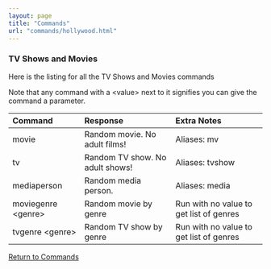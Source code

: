 ```yaml
---
layout: page
title: "Commands"
url: "commands/hollywood.html"
---
```


### TV Shows and Movies

Here is the listing for all the TV Shows and Movies  commands

Note that any command with a \<value\> next to it signifies
you can give the command a parameter.

| Command              | Response                        | Extra Notes                             |
|:---------------------|:--------------------------------|:----------------------------------------|
| movie                | Random movie. No adult films!   | Aliases: mv                             |
| tv                   | Random TV show. No adult shows! | Aliases: tvshow                         |
| mediaperson          | Random media person.            | Aliases: media                          |
| moviegenre \<genre\> | Random movie by genre           | Run with no value to get list of genres |
| tvgenre \<genre\>    | Random TV show by genre         | Run with no value to get list of genres |

[Return to Commands](../commands.md)